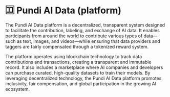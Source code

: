 # 🈁 Pundi AI Data (platform)

The Pundi AI Data platform is a decentralized, transparent system designed to facilitate the contribution, labeling, and exchange of AI data. It enables participants from around the world to contribute various types of data—such as text, images, and videos—while ensuring that data providers and taggers are fairly compensated through a tokenized reward system.

The platform operates using blockchain technology to track data contributions and transactions, creating a transparent and immutable record. It also includes a marketplace where AI companies and developers can purchase curated, high-quality datasets to train their models. By leveraging decentralized technology, the Pundi AI Data platform promotes inclusivity, fair compensation, and global participation in the growing AI ecosystem.

